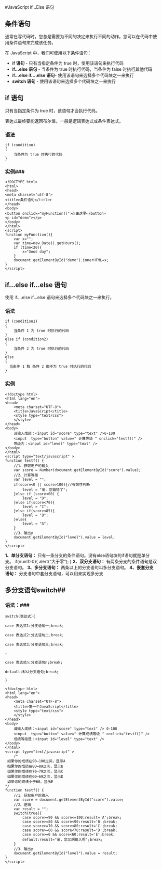 #JavaScript if...Else 语句



## 条件语句

通常在写代码时，您总是需要为不同的决定来执行不同的动作。您可以在代码中使用条件语句来完成该任务。

在 JavaScript 中，我们可使用以下条件语句：

- **if 语句** - 只有当指定条件为 true 时，使用该语句来执行代码
- **if...else 语句** - 当条件为 true 时执行代码，当条件为 false 时执行其他代码
- **if...else if....else 语句**- 使用该语句来选择多个代码块之一来执行
- **switch 语句** - 使用该语句来选择多个代码块之一来执行

## if 语句

只有当指定条件为 true 时，该语句才会执行代码。

表达式最终要能返回布尔值，一般是逻辑表达式或条件表达式。

### 语法

```
if (condition)
{
    当条件为 true 时执行的代码
}
```

### 实例###



```
<!DOCTYPE html>
<html>
<head>
<meta charset="utf-8">
<title>条件语句</title>
</head>
<body>
<button onclick="myFunction()">点击这里</button>
<p id="demo"></p>
</body>
</html>
<script>
function myFunction(){
	var x="";
	var time=new Date().getHours();
	if (time<20){
		x="Good day";
    }
	document.getElementById("demo").innerHTML=x;
}
</script>
```

## if...else if...else 语句

使用 if....else if...else 语句来选择多个代码块之一来执行。

### 语法

```
if (condition1)
{
    当条件 1 为 true 时执行的代码
}
else if (condition2)
{
    当条件 2 为 true 时执行的代码
}
else
{
  当条件 1 和 条件 2 都不为 true 时执行的代码
}
```

### 实例

```
<!doctype html>
<html lang="en">
<head>
	<meta charset="UTF-8">
	<title>JavaScript</title>
	<style type="text/css">	
	</style>	
</head>
<body>
	请输入成绩：<input id="score" type="text" />0-100
	<input  type="button" value=" 计算等级 " onclick="testf()" />
	等级为：<input id="level" type="text" />	
</body>
</html>
<script type="text/javascript" >
function testf() {
	//1、获取用户的输入
	var score = Number(document.getElementById("score").value);
	//2、计算等级
	var level = "";
	if(score<0 || score>100){//有效性判断
		level = "亲，您输错了";
	}else if (score<60) {
		level = "D";
	}else if(score<70){
		level = "C";
	}else if(score<85){
		level = "B";
	}else{
		level = "A";
	}
	//3、输出y
	document.getElementById("level").value = level;	
}	
</script>
```

**1、单分支语句：**
只有一条分支的条件语句。没有else语句块的if语句就是单分支。
if(num1>0){
alert(“大于零”);
}
**2、双分支语句：**
有两条分支的条件语句是双分支语句。
**3、多分支语句：**
两条以上的分支语句叫多分支语句。
**4、嵌套分支语句：**
分支语句中套分支语句，可以用来实现多分支



## 多分支语句switch##



### 语法：###

```
switch(表达式){

case 表达式1:分支语句一;break;

case 表达式2:分支语句二;break;

case 表达式3:分支语句三;break;

…

case 表达式n:分支语句n;break;

default:默认分支语句;break;

}

```



```
<!doctype html>
<html lang="en">
<head>
	<meta charset="UTF-8">
	<title>第一个JavaScript</title>
	<style type="text/css">		
	</style>	
</head>
<body>
	请输入成绩：<input id="score" type="text" /> 0-100
	<input  type="button" value=" 计算成绩等级 " onclick="testf()" />
	成绩等级是：<input id="level" type="text" />	
</body>
</html>
<script type="text/javascript" >
	/*
 如果你的成绩在90—100之间，显示A
 如果你的成绩在80—89之间，显示B
 如果你的成绩在70—79之间，显示C
 如果你的成绩在60—69之间，显示D
 如果你的成绩小于60，显示E
*/
function testf() {
	//1、获取用户的输入
	var score = document.getElementById("score").value;
	//2、逻辑
	var result = "";
	switch(true){
		case score>=90 && score<=100:result='A';break;
		case score>=80 && score<90:result='B';break;
		case score>=70 && score<80:result='C';break;
		case score>=60 && score<70:result='D';break;
		case score>=0 && score<60:result='E';break;
		default:result="亲，您又胡输入呢";break;
	}	
	//3、输出y
	document.getElementById("level").value = result;	
}	
</script>
```

